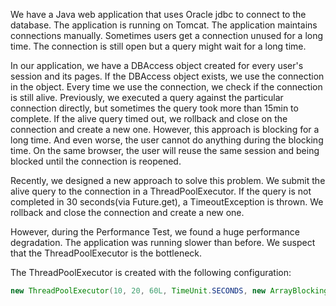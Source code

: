 We have a Java web application that uses Oracle jdbc to connect to the database. The application is running on Tomcat. The application maintains connections manually. Sometimes users get a connection unused for a long time. The connection is still open but a query might wait for a long time.

In our application, we have a DBAccess object created for every user's session and its pages. If the DBAccess object exists, we use the connection in the object. Every time we use the connection, we check if the connection is still alive. Previously, we executed a query against the particular connection directly, but sometimes the query took more than 15min to complete. If the alive query timed out, we rollback and close on the connection and create a new one. However, this approach is blocking for a long time. And even worse, the user cannot do anything during the blocking time. On the same browser, the user will reuse the same session and being blocked until the connection is reopened.

Recently, we designed a new approach to solve this problem. We submit the alive query to the connection in a ThreadPoolExecutor. If the query is not completed in 30 seconds(via Future.get), a TimeoutException is thrown. We rollback and close the connection and create a new one.

However, during the Performance Test, we found a huge performance degradation. The application was running slower than before. We suspect that the ThreadPoolExecutor is the bottleneck.

The ThreadPoolExecutor is created with the following configuration:

```java
new ThreadPoolExecutor(10, 20, 60L, TimeUnit.SECONDS, new ArrayBlockingQueue<>(200), new ThreadPoolExecutor.CallerRunsPolicy());
```

